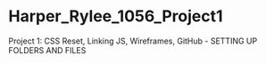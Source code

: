 # Harper_Rylee_1056_Project1
Project 1: CSS Reset, Linking JS, Wireframes, GitHub - SETTING UP FOLDERS AND FILES
